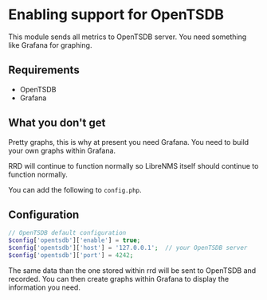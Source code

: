 # Enabling support for OpenTSDB

This module sends all metrics to OpenTSDB server. You need something
like Grafana for graphing.

## Requirements

- OpenTSDB
- Grafana

## What you don't get

 Pretty graphs, this is why at present you need Grafana. You need to
 build your own graphs within Grafana.

RRD will continue to function normally so LibreNMS itself should
continue to function normally.

You can add the following to `config.php`.

## Configuration

```php
// OpenTSDB default configuration
$config['opentsdb']['enable'] = true;
$config['opentsdb']['host'] = '127.0.0.1';  // your OpenTSDB server
$config['opentsdb']['port'] = 4242;
```

The same data than the one stored within rrd will be sent to OpenTSDB
and recorded. You can then create graphs within Grafana to display the
information you need.
